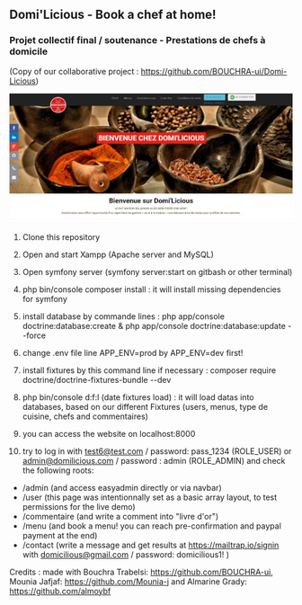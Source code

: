 ## Domi'Licious - Book a chef at home!
### Projet collectif final  / soutenance - Prestations de chefs à domicile
(Copy of our collaborative project : https://github.com/BOUCHRA-ui/Domi-Licious)

![ScreenShot](https://github.com/jessicakuijer/domilicious/blob/domilicious-final/screenshot.PNG)

1. Clone this repository

2. Open and start Xampp (Apache server and MySQL)

3. Open symfony server (symfony server:start on gitbash or other terminal)

4. php bin/console composer install : it will install missing dependencies for symfony

5. install database by commande lines : php app/console doctrine:database:create & php app/console doctrine:database:update --force

5. change .env file line APP_ENV=prod by APP_ENV=dev first!

6. install fixtures by this command line if necessary : composer require doctrine/doctrine-fixtures-bundle --dev

5. php bin/console d:f:l (date fixtures load) : it will load datas into databases, based on our different Fixtures (users, menus, type de cuisine, chefs and commentaires)

6. you can access the website on localhost:8000

7. try to log in with test6@test.com / password: pass_1234 (ROLE_USER) or admin@domilicious.com / password : admin (ROLE_ADMIN) and check the following roots:
- /admin (and access easyadmin directly or via navbar)
- /user (this page was intentionnally set as a basic array layout, to test permissions for the live demo)
- /commentaire (and write a comment into "livre d'or")
- /menu (and book a menu! you can reach pre-confirmation and paypal payment at the end)
- /contact (write a message and get results at https://mailtrap.io/signin with domicilious@gmail.com / password: domicilious1! )

Credits : made with Bouchra Trabelsi: https://github.com/BOUCHRA-ui, Mounia Jafjaf: https://github.com/Mounia-j and Almarine Grady: https://github.com/almoybf
  
